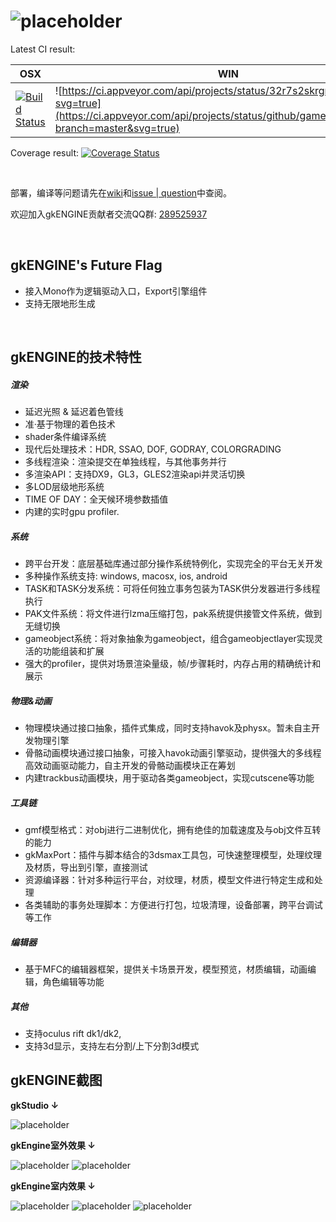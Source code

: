 ![placeholder](https://raw.githubusercontent.com/gameknife/gameknife.github.io/master/images/gkengine_logo.png "logo")
========

Latest CI result:

| OSX | WIN |
| --- | --- |
|[![Build Status](https://travis-ci.org/gameknife/gkEngine.svg?branch=master)](https://travis-ci.org/gameknife/gkEngine)|![https://ci.appveyor.com/api/projects/status/32r7s2skrgm9ubva?svg=true](https://ci.appveyor.com/api/projects/status/github/gameknife/gkengine?branch=master&svg=true)|

Coverage result:
[![Coverage Status](https://coveralls.io/repos/github/gameknife/gkEngine/badge.svg?branch=master)](https://coveralls.io/github/gameknife/gkEngine?branch=master)


<br>

部署，编译等问题请先在[wiki](https://github.com/gameknife/gkEngine/wiki)和[issue  |   question](https://github.com/gameknife/gkEngine/labels/question)中查阅。

欢迎加入gkENGINE贡献者交流QQ群: [289525937](http://jq.qq.com/?_wv=1027&k=fSv16p)

<br>

gkENGINE's Future Flag
---

* 接入Mono作为逻辑驱动入口，Export引擎组件
* 支持无限地形生成

<br>

gkENGINE的技术特性
---

##### 渲染

* 延迟光照 & 延迟着色管线
* 准·基于物理的着色技术
* shader条件编译系统
* 现代后处理技术：HDR, SSAO, DOF, GODRAY, COLORGRADING
* 多线程渲染：渲染提交在单独线程，与其他事务并行
* 多渲染API：支持DX9，GL3，GLES2渲染api并灵活切换
* 多LOD层级地形系统
* TIME OF DAY：全天候环境参数插值
* 内建的实时gpu profiler.

##### 系统

* 跨平台开发：底层基础库通过部分操作系统特例化，实现完全的平台无关开发
* 多种操作系统支持: windows, macosx, ios, android
* TASK和TASK分发系统：可将任何独立事务包装为TASK供分发器进行多线程执行
* PAK文件系统：将文件进行lzma压缩打包，pak系统提供接管文件系统，做到无缝切换
* gameobject系统：将对象抽象为gameobject，组合gameobjectlayer实现灵活的功能组装和扩展
* 强大的profiler，提供对场景渲染量级，帧/步骤耗时，内存占用的精确统计和展示

##### 物理&动画

* 物理模块通过接口抽象，插件式集成，同时支持havok及physx。暂未自主开发物理引擎
* 骨骼动画模块通过接口抽象，可接入havok动画引擎驱动，提供强大的多线程高效动画驱动能力，自主开发的骨骼动画模块正在筹划
* 内建trackbus动画模块，用于驱动各类gameobject，实现cutscene等功能

##### 工具链

* gmf模型格式：对obj进行二进制优化，拥有绝佳的加载速度及与obj文件互转的能力
* gkMaxPort：插件与脚本结合的3dsmax工具包，可快速整理模型，处理纹理及材质，导出到引擎，直接测试
* 资源编译器：针对多种运行平台，对纹理，材质，模型文件进行特定生成和处理
* 各类辅助的事务处理脚本：方便进行打包，垃圾清理，设备部署，跨平台调试等工作

##### 编辑器

* 基于MFC的编辑器框架，提供关卡场景开发，模型预览，材质编辑，动画编辑，角色编辑等功能

##### 其他

* 支持oculus rift dk1/dk2,
* 支持3d显示，支持左右分割/上下分割3d模式

gkENGINE截图
---

**gkStudio  ↓**

![placeholder](https://raw.githubusercontent.com/gameknife/gameknife.github.io/master/images/gkstudio.jpg "gkStudio截图")

**gkEngine室外效果  ↓**

![placeholder](https://raw.githubusercontent.com/gameknife/gameknife.github.io/master/images/out1.jpg "gkEngine室外截图1")
![placeholder](https://raw.githubusercontent.com/gameknife/gameknife.github.io/master/images/out2.jpg "gkEngine室外截图2")

**gkEngine室内效果  ↓**

![placeholder](https://raw.githubusercontent.com/gameknife/gameknife.github.io/master/images/indoor1.jpg "gkEngine室内截图1")
![placeholder](https://raw.githubusercontent.com/gameknife/gameknife.github.io/master/images/indoor2.jpg "gkEngine室内截图2")
![placeholder](https://raw.githubusercontent.com/gameknife/gameknife.github.io/master/images/indoor3.jpg "gkEngine室内截图3")

